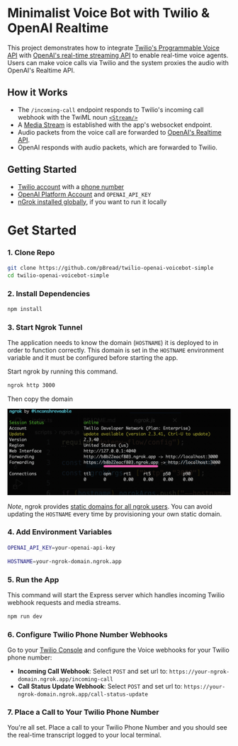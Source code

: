 # Minimalist Voice Bot with Twilio & OpenAI Realtime

This project demonstrates how to integrate [Twilio's Programmable Voice API](https://www.twilio.com/docs/voice) with [OpenAI's real-time streaming API](https://platform.openai.com/docs/guides/realtime/overview) to enable real-time voice agents. Users can make voice calls via Twilio and the system proxies the audio with OpenAI's Realtime API.

## How it Works

- The `/incoming-call` endpoint responds to Twilio's incoming call webhook with the TwiML noun [`<Stream/>`](https://www.twilio.com/docs/voice/twiml/stream)
- A [Media Stream](https://www.twilio.com/docs/voice/media-streams) is established with the app's websocket endpoint.
- Audio packets from the voice call are forwarded to [OpenAI's Realtime API](https://platform.openai.com/docs/guides/realtime/overview).
- OpenAI responds with audio packets, which are forwarded to Twilio.

## Getting Started

- [Twilio account](https://www.twilio.com/try-twilio) with a [phone number](https://help.twilio.com/articles/223135247-How-to-Search-for-and-Buy-a-Twilio-Phone-Number-from-Console)
- [OpenAI Platform Account](https://platform.openai.com/signup) and `OPENAI_API_KEY`
- [nGrok installed globally](https://ngrok.com/docs/getting-started/), if you want to run it locally

# Get Started

### 1. Clone Repo

```bash
git clone https://github.com/pBread/twilio-openai-voicebot-simple
cd twilio-openai-voicebot-simple
```

### 2. Install Dependencies

```bash
npm install
```

### 3. Start Ngrok Tunnel

The application needs to know the domain (`HOSTNAME`) it is deployed to in order to function correctly. This domain is set in the `HOSTNAME` environment variable and it must be configured before starting the app.

Start ngrok by running this command.

```bash
ngrok http 3000
```

Then copy the domain

<img src="./docs/grok.png"/>

_Note_, ngrok provides [static domains for all ngrok users](https://ngrok.com/blog-post/free-static-domains-ngrok-users). You can avoid updating the `HOSTNAME` every time by provisioning your own static domain.

### 4. Add Environment Variables

```bash
OPENAI_API_KEY=your-openai-api-key
```

```bash
HOSTNAME=your-ngrok-domain.ngrok.app
```

### 5. Run the App

This command will start the Express server which handles incoming Twilio webhook requests and media streams.

```bash
npm run dev
```

### 6. Configure Twilio Phone Number Webhooks

Go to your [Twilio Console](https://console.twilio.com/) and configure the Voice webhooks for your Twilio phone number:

- <b>Incoming Call Webhook</b>: Select `POST` and set url to: `https://your-ngrok-domain.ngrok.app/incoming-call`
- <b>Call Status Update Webhook</b>: Select `POST` and set url to: `https://your-ngrok-domain.ngrok.app/call-status-update`

### 7. Place a Call to Your Twilio Phone Number

You're all set. Place a call to your Twilio Phone Number and you should see the real-time transcript logged to your local terminal.
